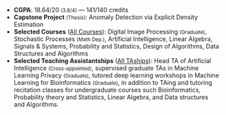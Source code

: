 
* <span style="cursor: pointer;" data-bs-toggle="tooltip" data-bs-placement="top" title="Cumulative GPA">**CGPA**</span>: 
  18.64/20 <small class="text-secondary">(3.8/4)</small> 
  —
  141/140 credits
* **Capstone Project** <small class="text-secondary">(Thesis)</small>: 
  Anomaly Detection via Explicit Density Estimation
* **Selected Courses** ([All Courses](md=index/sections/education/sharif-courses.md)): 
    Digital Image Processing <small class="text-secondary">(Graduate)</small>, 
    Stochastic Processes  <small class="text-secondary">(Math Dep.)</small>,
    Artificial Intelligence, Linear Algebra, Signals & Systems, Probability and Statistics, Design of Algorithms, 
    Data Structures and Algorithms
* **Selected Teaching Assistantships** ([All TAships](index=index/sections/education/sharif-ta.yml)): 
    Head TA of Artificial Intelligence <small class="text-secondary">(Cross-appointed)</small>, supervised graduate TAs in Machine Learning Privacy <small class="text-secondary">(Graduate)</small>, tutored deep learning workshops in Machine Learning for Bioinformatics <small class="text-secondary">(Graduate)</small>, in addition to TAing and tutoring recitation classes for undergraduate courses such Bioinformatics, Probability theory and Statistics, Linear Algebra, and Data structures and Algorithms.

